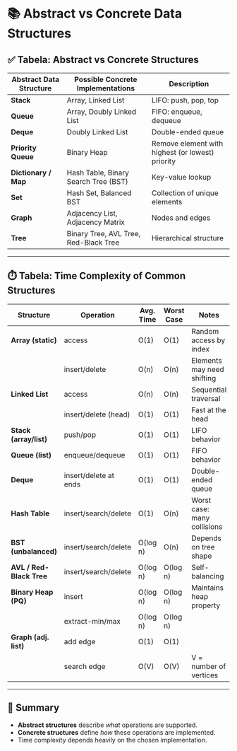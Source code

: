# 📚 Abstract vs Concrete Data Structures

## ✅ Tabela: Abstract vs Concrete Structures

| **Abstract Data Structure** | **Possible Concrete Implementations**      | **Description**                                  |
|-----------------------------|---------------------------------------------|--------------------------------------------------|
| **Stack**                   | Array, Linked List                          | LIFO: push, pop, top                             |
| **Queue**                   | Array, Doubly Linked List                   | FIFO: enqueue, dequeue                           |
| **Deque**                   | Doubly Linked List                          | Double-ended queue                               |
| **Priority Queue**          | Binary Heap                                 | Remove element with highest (or lowest) priority |
| **Dictionary / Map**        | Hash Table, Binary Search Tree (BST)        | Key-value lookup                                 |
| **Set**                     | Hash Set, Balanced BST                      | Collection of unique elements                    |
| **Graph**                   | Adjacency List, Adjacency Matrix            | Nodes and edges                                  |
| **Tree**                    | Binary Tree, AVL Tree, Red-Black Tree       | Hierarchical structure                           |

---

## ⏱️ Tabela: Time Complexity of Common Structures

| **Structure**         | **Operation**          | **Avg. Time** | **Worst Case** | **Notes**                                       |
|-----------------------|------------------------|---------------|----------------|-------------------------------------------------|
| **Array (static)**    | access                 | O(1)          | O(1)           | Random access by index                          |
|                       | insert/delete          | O(n)          | O(n)           | Elements may need shifting                      |
| **Linked List**       | access                 | O(n)          | O(n)           | Sequential traversal                            |
|                       | insert/delete (head)   | O(1)          | O(1)           | Fast at the head                                |
| **Stack (array/list)**| push/pop               | O(1)          | O(1)           | LIFO behavior                                   |
| **Queue (list)**      | enqueue/dequeue        | O(1)          | O(1)           | FIFO behavior                                   |
| **Deque**             | insert/delete at ends  | O(1)          | O(1)           | Double-ended queue                              |
| **Hash Table**        | insert/search/delete   | O(1)          | O(n)           | Worst case: many collisions                     |
| **BST (unbalanced)**  | insert/search/delete   | O(log n)      | O(n)           | Depends on tree shape                           |
| **AVL / Red-Black Tree** | insert/search/delete| O(log n)      | O(log n)       | Self-balancing                                  |
| **Binary Heap (PQ)**  | insert                 | O(log n)      | O(log n)       | Maintains heap property                         |
|                       | extract-min/max        | O(log n)      | O(log n)       |                                                 |
| **Graph (adj. list)** | add edge               | O(1)          | O(1)           |                                                 |
|                       | search edge            | O(V)          | O(V)           | V = number of vertices                          |

---

## 🧠 Summary

- **Abstract structures** describe *what* operations are supported.
- **Concrete structures** define *how* these operations are implemented.
- Time complexity depends heavily on the chosen implementation.
